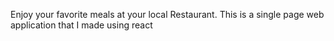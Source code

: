 Enjoy your favorite meals at your local Restaurant. This is a single page web application that I made using react
